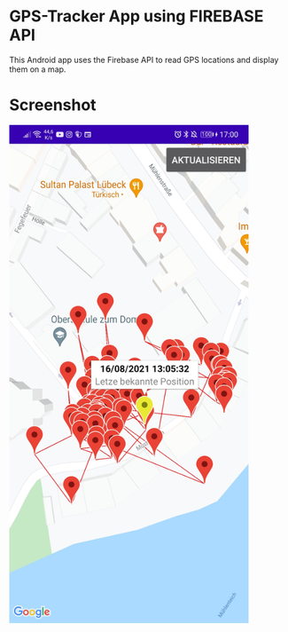 # GPS-Tracker App using FIREBASE API
This Android app uses the Firebase API to read GPS locations and display them on a map.

# Screenshot
<img src="https://github.com/JakobderNoob/GPS-Tracker-App-using-Firebase-API/blob/master/media/Screenshot.jpg" width="432" height="898">
